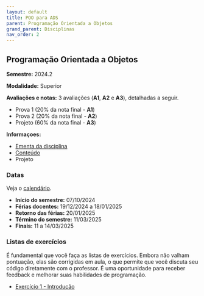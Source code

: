 ```yaml
---
layout: default
title: POO para ADS
parent: Programação Orientada a Objetos
grand_parent: Disciplinas
nav_order: 2
---
```


## Programação Orientada a Objetos

**Semestre:** 2024.2

**Modalidade:** Superior

**Avaliações e notas:** 3 avaliações (**A1**, **A2** e **A3**), detalhadas a seguir.

- Prova 1 (20% da nota final - **A1**)
- Prova 2 (20% da nota final - **A2**)
- Projeto (60% da nota final - **A3**)

**Informaçoes:**

- [Ementa da disciplina](https://estudante.ifpb.edu.br/media/cursos/346/disciplina/POO.pdf)
- [Conteúdo](/content/poo/superior/conteudo.html)
- Projeto

[//]: # "/content/poo/superior/7-final.html"
[//]: # "/content/poo/superior/projeto.html"

### Datas

Veja o [calendário](/content/poo/superior/calendario.html).

- **Início do semestre:** 07/10/2024
- **Férias docentes:** 19/12/2024 a 18/01/2025
- **Retorno das férias:** 20/01/2025
- **Término do semestre:** 11/03/2025
- **Finais:** 11 a 14/03/2025

### Listas de exercícios

É fundamental que você faça as listas de exercícios. Embora não valham pontuação, elas são corrigidas em aula, o que permite que você discuta seu código diretamente com o professor. É uma oportunidade para receber feedback e melhorar suas habilidades de programação.

- [Exercício 1 - Introdução](/content/poo/superior/0-complementares.html)
